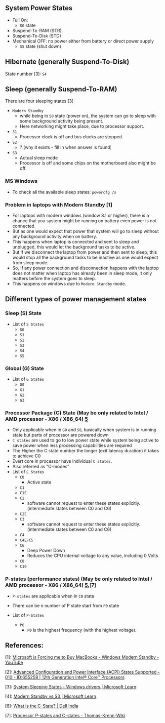 ## System Power States

- Full On:
  - `S0` state
- Suspend-To-RAM (STR)
- Suspend-To-Disk (STD)
- Mechanical OFF: no power either from battery or direct power supply
  - `S5` state (shut down)

## Hibernate (generally Suspend-To-Disk)

State number [3]: `S4`

## Sleep (generally Suspend-To-RAM)

There are four sleeping states [3]

- `Modern Standby`
  - while being in `S0` state (power on), the system can go to sleep with some background activity being present.
  - Here networking might take place, due to processor support.
- `S1`
  - Processor clock is off and bus clocks are stopped.
- `S2`
  - ? (why it exists - fill in when answer is found)
- `S3`
  - Actual sleep mode
  - Processor is off and some chips on the motherboard also might be off.

### MS Windows

- To check all the available sleep states: `powercfg /a`

### Problem in laptops with Modern Standby [1]
- For laptops with modern windows (window 8.1 or higher), there is a chance that you system might be running on battery even power is not connected.
- But as one would expect that power that system will go to sleep without any background activity when on battery.
- This happens when laptop is connected and sent to sleep and unplugged, this would let the background tasks to be active.
- But if we disconnect the laptop from power and then sent to sleep, this would stop all the background tasks to be inactive as one would expect from sleep mode.
- So, If any power connection and disconnection happens with the laptop does not matter when laptop has already been in sleep mode, it only matters before the system goes to sleep.
- This happens on windows due to `Modern Standby` mode.

## Different types of power management states

### Sleep (S) State

- List of `S States`
  - `S0`
  - `S1`
  - `S2`
  - `S3`
  - `S4`
  - `S5`

### Global (G) State

- List of `G States`
  - `G0`
  - `G1`
  - `G2`
  - `G3`

### Processor Package (C) State (May be only related to Intel / AMD processor - X86 / X86_64) [5]

- Only applicable when in `G0` and `S0`, basically when system is in running state but parts of processor are powered down
- `C states` are used to go to low power state while system being active to save power when less processing capabilities are required
- The Higher the C state number the longer (exit latency duration) it takes to achieve C0
- Evert core in processor have individual `C states`.
- Also referred as "C-modes"
- List of `C States`
  - `C0`
    - Active state
  - `C1`
  - `C1E`
  - `C2`
    - software cannot request to enter these states explicitly. (intermediate states between C0 and C6)
  - `C2E`
  - `C3`
    - software cannot request to enter these states explicitly. (intermediate states between C0 and C6)
  - `C4`
  - `C4E/C5`
  - `C6`
    - Deep Power Down
    - Reduces the CPU internal voltage to any value, including 0 Volts
  - `C8`
  - `C10`

### P-states (performance states) (May be only related to Intel / AMD processor - X86 / X86_64) [5],[7]

- `P-states` are applicable when in `C0` state

- There can be n number of P state start from `P0` state
- List of `P-States`
  - `P0`
    - `P0` is the highest frequency (with the highest voltage).

## References:

[1]: [Microsoft is Forcing me to Buy MacBooks - Windows Modern Standby - YouTube](https://www.youtube.com/watch?v=OHKKcd3sx2c)

[2]: [Advanced Configuration and Power Interface (ACPI) States Supported - 010 - ID:655258 | 12th Generation Intel® Core™ Processors](https://edc.intel.com/content/www/us/en/design/ipla/software-development-platforms/client/platforms/alder-lake-desktop/12th-generation-intel-core-processors-datasheet-volume-1-of-2/010/advanced-configuration-and-power-interface-acpi-states-supported/)

[3]: [System Sleeping States - Windows drivers | Microsoft Learn](https://learn.microsoft.com/en-us/windows-hardware/drivers/kernel/system-sleeping-states)

[4]: [Modern Standby vs S3 | Microsoft Learn](https://learn.microsoft.com/en-us/windows-hardware/design/device-experiences/modern-standby-vs-s3)

[5]: [C-State](https://www.intel.com/content/www/us/en/docs/vtune-profiler/user-guide/2023-0/c-state.html)

[6]: [What is the C-State? | Dell India](https://www.dell.com/support/kbdoc/en-in/000060621/what-is-the-c-state)

[7]: [Processor P-states and C-states - Thomas-Krenn-Wiki](https://www.thomas-krenn.com/en/wiki/Processor_P-states_and_C-states)
